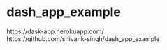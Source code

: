 # dash_app_example
<div>https://dask-app.herokuapp.com/</div>
<div>https://github.com/shivank-singh/dash_app_example</div>
